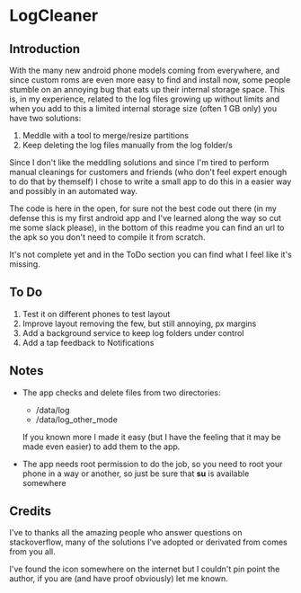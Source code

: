 # LogCleaner

## Introduction
With the many new android phone models coming from everywhere, and since custom roms are even more easy to find and install now, some people stumble on an annoying bug that eats up their internal storage space. 
This is, in my experience, related to the log files growing up without limits and when you add to this a limited internal storage size (often 1 GB only) you have two solutions:
  1. Meddle with a tool to merge/resize partitions
  2. Keep deleting the log files manually from the log folder/s
  
Since I don't like the meddling solutions and since I'm tired to perform manual cleanings for customers and friends (who don't feel expert enough to do that by themself) I chose to write a small app to do this in a easier way and possibly in an automated way.

The code is here in the open, for sure not the best code out there (in my defense this is my first android app and I've learned along the way so cut me some slack please), in the bottom of this readme you can find an url to the apk so you don't need to compile it from scratch.

It's not complete yet and in the ToDo section you can find what I feel like it's missing.

## To Do
1. Test it on different phones to test layout
2. Improve layout removing the few, but still annoying, px margins
3. Add a background service to keep log folders under control
4. Add a tap feedback to Notifications

## Notes
- The app checks and delete files from two directories:
  * /data/log
  * /data/log_other_mode
  
  If you known more I made it easy (but I have the feeling that it may be made even easier) to add them to the app.
  
- The app needs root permission to do the job, so you need to root your phone in a way or another, so just be sure that **su** is available somewhere

## Credits
I've to thanks all the amazing people who answer questions on stackoverflow, many of the solutions I've adopted or derivated from comes from you all.

I've found the icon somewhere on the internet but I couldn't pin point the author, if you are (and have proof obviously) let me known.
